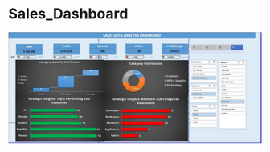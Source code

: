 # Sales_Dashboard

![Dashboard](https://github.com/razi-haider/Sales_Dashboard/blob/main/Dashboard.jpg)
